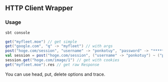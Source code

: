 ## HTTP Client Wrapper

### Usage

```sh
sbt console
```

```scala
get("myfleet.moe") // get simple
get("google.com", "q" -> "myfleet") // with args
post("hoge.com/session", "username" -> "ponkotuy", "password" -> "*****") // post form
val session = post("hoge.com/session", ("username" -> "ponkotuy") ~ ("password" -> "*****") // post json from json4s
session.get("hoge.com/image/1") // get with cookies
get("myfleet.moe").res // get raw Response
```

You can use head, put, delete options and trace.
